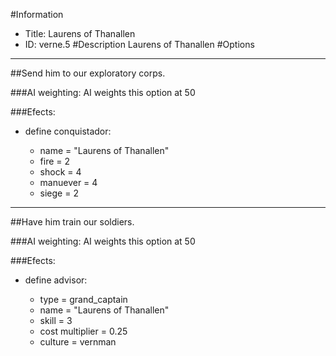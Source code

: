 #Information
 - Title: Laurens of Thanallen
 - ID: verne.5
#Description
Laurens of Thanallen
#Options

___
##Send him to our exploratory corps.

###AI weighting:
AI weights this option at 50


###Efects:<ul><li>define conquistador:</li><ul><li>name = "Laurens of Thanallen"</li><li>fire = 2</li><li>shock = 4</li><li>manuever = 4</li><li>siege = 2</li></ul></ul>

___
##Have him train our soldiers.

###AI weighting:
AI weights this option at 50


###Efects:<ul><li>define advisor:</li><ul><li>type = grand_captain</li><li>name = "Laurens of Thanallen"</li><li>skill = 3</li><li>cost multiplier = 0.25</li><li>culture = vernman</li></ul></ul>
